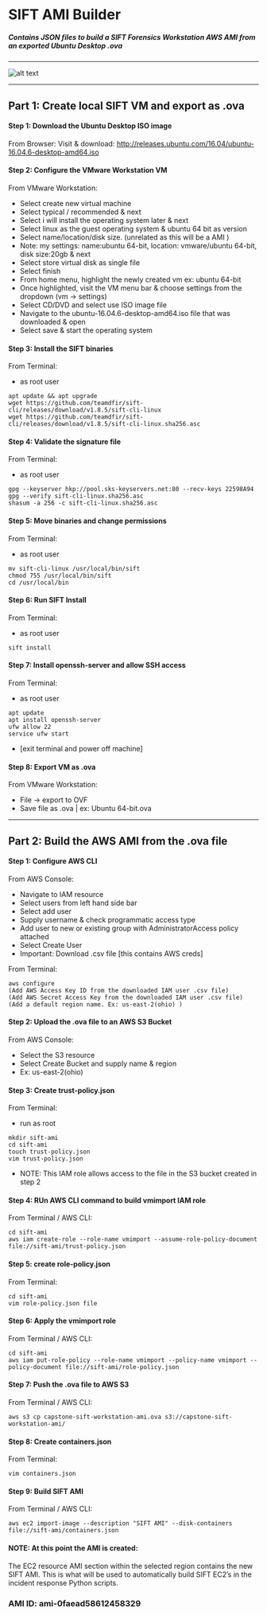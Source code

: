 # SIFT AMI Builder
##### Contains JSON files to build a SIFT Forensics Workstation AWS AMI from an exported Ubuntu Desktop .ova

-------------------------------------------------------------------------------------------------------

![alt text](https://camo.githubusercontent.com/88f7a671578a17f5e14d2227fb2d7fca9fa0b1f7/68747470733a2f2f6469676974616c2d666f72656e736963732e73616e732e6f72672f696d616765732f736966742e706e67)

--------------------------------------------------------------------------------------------------------

## Part 1: Create local SIFT VM and export as .ova


#### Step 1: Download the Ubuntu Desktop ISO image

From Browser:
Visit & download: http://releases.ubuntu.com/16.04/ubuntu-16.04.6-desktop-amd64.iso

#### Step 2: Configure the VMware Workstation VM 

From VMware Workstation:
* Select create new virtual machine 
* Select typical / recommended  & next 
* Select i will install the operating system later & next 
* Select linux as the guest operating system & ubuntu 64 bit as version 
* Select name/location/disk size. (unrelated as this will be a AMI ) 
* Note: my settings: name:ubuntu 64-bit, location: vmware/ubuntu 64-bit, disk size:20gb & next
* Select store virtual disk as single file
* Select finish
* From home menu, highlight the newly created vm ex: ubuntu 64-bit
* Once highlighted, visit the VM menu bar & choose settings from the dropdown (vm → settings)
* Select CD/DVD and select use ISO image file 
* Navigate to the ubuntu-16.04.6-desktop-amd64.iso file that was downloaded & open
* Select save & start the operating system 

#### Step 3: Install the SIFT binaries

From Terminal:
* as root user
```
apt update && apt upgrade
wget https://github.com/teamdfir/sift-cli/releases/download/v1.8.5/sift-cli-linux
wget https://github.com/teamdfir/sift-cli/releases/download/v1.8.5/sift-cli-linux.sha256.asc
```

#### Step 4: Validate the signature file

From Terminal:
* as root user
```
gpg --keyserver hkp://pool.sks-keyservers.net:80 --recv-keys 22598A94
gpg --verify sift-cli-linux.sha256.asc
shasum -a 256 -c sift-cli-linux.sha256.asc
```

#### Step 5: Move binaries and change permissions
From Terminal:
* as root user
```
mv sift-cli-linux /usr/local/bin/sift
chmod 755 /usr/local/bin/sift
cd /usr/local/bin 
```

#### Step 6: Run SIFT Install 

From Terminal:
* as root user
```
sift install
```

#### Step 7: Install openssh-server and allow SSH access 

From Terminal:
* as root user 
```
apt update 
apt install openssh-server
ufw allow 22
service ufw start
```
* [exit terminal and power off machine]

#### Step 8: Export VM as .ova 

From VMware Workstation:
* File → export to OVF
* Save file as .ova  |  ex: Ubuntu 64-bit.ova
 
--------------------------------------------------------------------------------------

## Part 2:  Build the AWS AMI from the .ova file 

#### Step 1: Configure AWS CLI

From AWS Console: 
* Navigate to IAM resource
* Select users from left hand side bar 
* Select add user 
* Supply username & check programmatic access type 
* Add user to new or existing group with AdministratorAccess policy attached
* Select Create User 
* Important: Download .csv file [this contains AWS creds]

From Terminal:
```
aws configure
(Add AWS Access Key ID from the downloaded IAM user .csv file)
(Add AWS Secret Access Key from the downloaded IAM user .csv file) 
(Add a default region name. Ex: us-east-2(ohio) )
```

#### Step 2: Upload the .ova file to an AWS S3 Bucket 

From AWS Console:
* Select the S3 resource 
* Select Create Bucket and supply name & region 
* Ex: us-east-2(ohio)

#### Step 3: Create trust-policy.json

From Terminal:
* run as root
```
mkdir sift-ami
cd sift-ami
touch trust-policy.json
vim trust-policy.json
```
* NOTE: This IAM role allows access to the file in the S3 bucket created in step 2

#### Step 4: RUn AWS CLI command to build vmimport IAM role 

From Terminal / AWS CLI:
```
cd sift-ami
aws iam create-role --role-name vmimport --assume-role-policy-document file://sift-ami/trust-policy.json
```

#### Step 5: create role-policy.json

From Terminal:
```
cd sift-ami
vim role-policy.json file
```

#### Step 6: Apply the vmimport role

From Terminal / AWS CLI:
```
cd sift-ami
aws iam put-role-policy --role-name vmimport --policy-name vmimport --policy-document file://sift-ami/role-policy.json
```

#### Step 7: Push the .ova file to AWS S3 

From Terminal / AWS CLI:
```cd sift-ami
aws s3 cp capstone-sift-workstation-ami.ova s3://capstone-sift-workstation-ami/
```

#### Step 8: Create containers.json 

From Terminal:
```cd sift-ami
vim containers.json
```

#### Step 9:  Build SIFT AMI

From Terminal / AWS CLI:
```
aws ec2 import-image --description "SIFT AMI" --disk-containers file://sift-ami/containers.json
```

#### NOTE: At this point the AMI is created:
The EC2 resource AMI section within the selected region contains the new SIFT AMI. This is what will be used to automatically build SIFT EC2’s in the incident response  Python scripts. 

### AMI ID: ami-0faead58612458329

